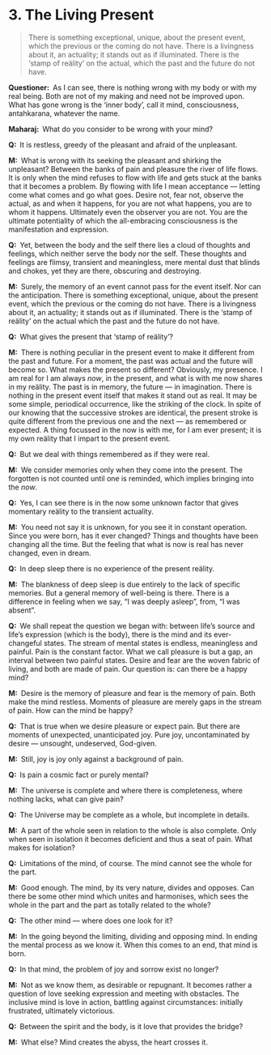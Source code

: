 # 3. The Living Present

>There is something exceptional, unique, about the present event, which the previous or the coming do not have. There is a livingness about it, an actuality; it stands out as if illuminated. There is the ‘stamp of reälity’ on the actual, which the past and the future do not have.

**Questioner:**&ensp;As I can see, there is nothing wrong with my body or with my real being. Both are not of my making and need not be improved upon. What has gone wrong is the ‘inner body’, call it mind, consciousness, <span data-tippy-content="The psyche, mind. Mind in a collective sense, including intelligence (<em>buddhi</em>), ego (<em>ahamkara</em>) and mind (<em>manas</em>).">antahkarana</span>, whatever the name.

**Maharaj:**&ensp;What do you consider to be wrong with your mind?

**Q:**&ensp;It is restless, greedy of the pleasant and afraid of the unpleasant.

**M:**&ensp;What is wrong with its seeking the pleasant and shirking the unpleasant? Between the banks of pain and pleasure the river of life flows. It is only when the mind refuses to flow with life and gets stuck at the banks that it becomes a problem. By flowing with life I mean acceptance — letting come what comes and go what goes. Desire not, fear not, observe the actual, as and when it happens, for you are not what happens, you are to whom it happens. Ultimately even the observer you are not. You are the ultimate potentiality of which the all-embracing consciousness is the manifestation and expression.

**Q:**&ensp;Yet, between the body and the self there lies a cloud of thoughts and feelings, which neither serve the body nor the self. These thoughts and feelings are flimsy, transient and meaningless, mere mental dust that blinds and chokes, yet they are there, obscuring and destroying.

**M:**&ensp;Surely, the memory of an event cannot pass for the event itself. Nor can the anticipation. There is something exceptional, unique, about the present event, which the previous or the coming do not have. There is a livingness about it, an actuality; it stands out as if illuminated. There is the ‘stamp of reälity’ on the actual which the past and the future do not have.

**Q:**&ensp;What gives the present that ‘stamp of reälity’?

**M:**&ensp;There is nothing peculiar in the present event to make it different from the past and future. For a moment, the past was actual and the future will become so. What makes the present so different? Obviously, my presence. I am real for I am always *now*, in the present, and what is with me now shares in my reälity. The past is in memory, the future — in imagination. There is nothing in the present event itself that makes it stand out as real. It may be some simple, periodical occurrence, like the striking of the clock. In spite of our knowing that the successive strokes are identical, the present stroke is quite different from the previous one and the next — as remembered or expected. A thing focussed in the now is with me, for I am ever present; it is my own reälity that I impart to the present event.

**Q:**&ensp;But we deal with things remembered as if they were real.

**M:**&ensp;We consider memories only when they come into the present. The forgotten is not counted until one is reminded, which implies bringing into the *now*.

**Q:**&ensp;Yes, I can see there is in the now some unknown factor that gives momentary reälity to the transient actuality.

**M:**&ensp;You need not say it is unknown, for you see it in constant operation. Since you were born, has it ever changed? Things and thoughts have been changing all the time. But the feeling that what is now is real has never changed, even in dream.

**Q:**&ensp;In deep sleep there is no experience of the present reälity.

**M:**&ensp;The blankness of deep sleep is due entirely to the lack of specific memories. But a general memory of well-being is there. There is a difference in feeling when we say, “I was deeply asleep”, from, “I was absent”.

**Q:**&ensp;We shall repeat the question we began with: between life’s source and life’s expression (which is the body), there is the mind and its ever-changeful states. The stream of mental states is endless, meaningless and painful. Pain is the constant factor. What we call pleasure is but a gap, an interval between two painful states. Desire and fear are the woven fabric of living, and both are made of pain. Our question is: can there be a happy mind?

**M:**&ensp;Desire is the memory of pleasure and fear is the memory of pain. Both make the mind restless. Moments of pleasure are merely gaps in the stream of pain. How can the mind be happy?

**Q:**&ensp;That is true when we desire pleasure or expect pain. But there are moments of unexpected, unanticipated joy. Pure joy, uncontaminated by desire — unsought, undeserved, God-given.

**M:**&ensp;Still, joy is joy only against a background of pain.

**Q:**&ensp;Is pain a cosmic fact or purely mental?

**M:**&ensp;The universe is complete and where there is completeness, where nothing lacks, what can give pain?

**Q:**&ensp;The Universe may be complete as a whole, but incomplete in details.

**M:**&ensp;A part of the whole seen in relation to the whole is also complete. Only when seen in isolation it becomes deficient and thus a seat of pain. What makes for isolation?

**Q:**&ensp;Limitations of the mind, of course. The mind cannot see the whole for the part.

**M:**&ensp;Good enough. The mind, by its very nature, divides and opposes. Can there be some other mind which unites and harmonises, which sees the whole in the part and the part as totally related to the whole?

**Q:**&ensp;The other mind — where does one look for it?

**M:**&ensp;In the going beyond the limiting, dividing and opposing mind. In ending the mental process as we know it. When this comes to an end, that mind is born.

**Q:**&ensp;In that mind, the problem of joy and sorrow exist no longer?

**M:**&ensp;Not as we know them, as desirable or repugnant. It becomes rather a question of love seeking expression and meeting with obstacles. The inclusive mind is love in action, battling against circumstances: initially frustrated, ultimately victorious.

**Q:**&ensp;Between the spirit and the body, is it love that provides the bridge?

**M:**&ensp;What else? Mind creates the abyss, the heart crosses it.

<script>
export default {
  props: ["slot-key"],
  mounted () {
    tippy("[data-tippy-content]", {allowHTML: true});
  }
}
</script>